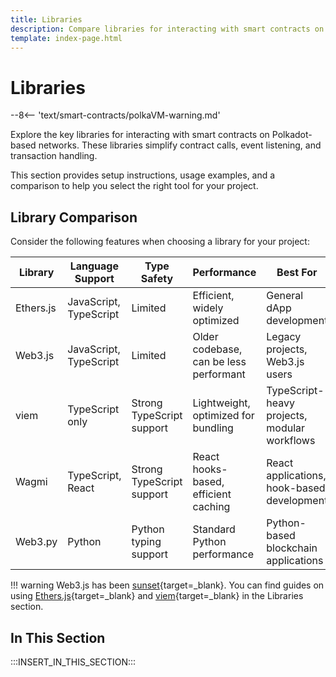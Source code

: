 ```yaml
---
title: Libraries
description: Compare libraries for interacting with smart contracts on Polkadot, including Ethers.js, Web3.js, viem, Wagmi, Web3.py, and their key differences.
template: index-page.html
---
```


# Libraries

--8<-- 'text/smart-contracts/polkaVM-warning.md'

Explore the key libraries for interacting with smart contracts on Polkadot-based networks. These libraries simplify contract calls, event listening, and transaction handling.

This section provides setup instructions, usage examples, and a comparison to help you select the right tool for your project.

## Library Comparison

Consider the following features when choosing a library for your project:

| Library    | Language Support         | Type Safety                  | Performance                           | Best For                                       |
|------------|--------------------------|------------------------------|---------------------------------------|------------------------------------------------|
| Ethers.js  | JavaScript, TypeScript   | Limited                      | Efficient, widely optimized           | General dApp development                        |
| Web3.js    | JavaScript, TypeScript   | Limited                      | Older codebase, can be less performant| Legacy projects, Web3.js users                 |
| viem       | TypeScript only          | Strong TypeScript support    | Lightweight, optimized for bundling   | TypeScript-heavy projects, modular workflows   |
| Wagmi      | TypeScript, React        | Strong TypeScript support    | React hooks-based, efficient caching  | React applications, hook-based development     |
| Web3.py    | Python                   | Python typing support        | Standard Python performance           | Python-based blockchain applications           |

!!! warning
    Web3.js has been [sunset](https://blog.chainsafe.io/web3-js-sunset/){target=\_blank}. You can find guides on using [Ethers.js](/smart-contracts/libraries/ethers-js/){target=\_blank} and [viem](/smart-contracts/libraries/viem/){target=\_blank} in the Libraries section.

## In This Section

:::INSERT_IN_THIS_SECTION:::